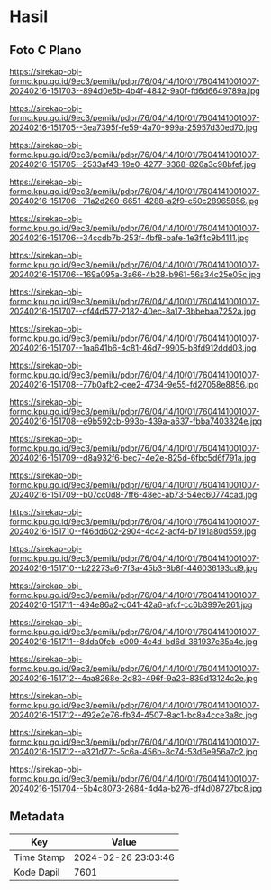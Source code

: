# Hasil

## Foto C Plano

https://sirekap-obj-formc.kpu.go.id/9ec3/pemilu/pdpr/76/04/14/10/01/7604141001007-20240216-151703--894d0e5b-4b4f-4842-9a0f-fd6d6649789a.jpg

https://sirekap-obj-formc.kpu.go.id/9ec3/pemilu/pdpr/76/04/14/10/01/7604141001007-20240216-151705--3ea7395f-fe59-4a70-999a-25957d30ed70.jpg

https://sirekap-obj-formc.kpu.go.id/9ec3/pemilu/pdpr/76/04/14/10/01/7604141001007-20240216-151705--2533af43-19e0-4277-9368-826a3c98bfef.jpg

https://sirekap-obj-formc.kpu.go.id/9ec3/pemilu/pdpr/76/04/14/10/01/7604141001007-20240216-151706--71a2d260-6651-4288-a2f9-c50c28965856.jpg

https://sirekap-obj-formc.kpu.go.id/9ec3/pemilu/pdpr/76/04/14/10/01/7604141001007-20240216-151706--34ccdb7b-253f-4bf8-bafe-1e3f4c9b4111.jpg

https://sirekap-obj-formc.kpu.go.id/9ec3/pemilu/pdpr/76/04/14/10/01/7604141001007-20240216-151706--169a095a-3a66-4b28-b961-56a34c25e05c.jpg

https://sirekap-obj-formc.kpu.go.id/9ec3/pemilu/pdpr/76/04/14/10/01/7604141001007-20240216-151707--cf44d577-2182-40ec-8a17-3bbebaa7252a.jpg

https://sirekap-obj-formc.kpu.go.id/9ec3/pemilu/pdpr/76/04/14/10/01/7604141001007-20240216-151707--1aa641b6-4c81-46d7-9905-b8fd912ddd03.jpg

https://sirekap-obj-formc.kpu.go.id/9ec3/pemilu/pdpr/76/04/14/10/01/7604141001007-20240216-151708--77b0afb2-cee2-4734-9e55-fd27058e8856.jpg

https://sirekap-obj-formc.kpu.go.id/9ec3/pemilu/pdpr/76/04/14/10/01/7604141001007-20240216-151708--e9b592cb-993b-439a-a637-fbba7403324e.jpg

https://sirekap-obj-formc.kpu.go.id/9ec3/pemilu/pdpr/76/04/14/10/01/7604141001007-20240216-151709--d8a932f6-bec7-4e2e-825d-6fbc5d6f791a.jpg

https://sirekap-obj-formc.kpu.go.id/9ec3/pemilu/pdpr/76/04/14/10/01/7604141001007-20240216-151709--b07cc0d8-7ff6-48ec-ab73-54ec60774cad.jpg

https://sirekap-obj-formc.kpu.go.id/9ec3/pemilu/pdpr/76/04/14/10/01/7604141001007-20240216-151710--f46dd602-2904-4c42-adf4-b7191a80d559.jpg

https://sirekap-obj-formc.kpu.go.id/9ec3/pemilu/pdpr/76/04/14/10/01/7604141001007-20240216-151710--b22273a6-7f3a-45b3-8b8f-446036193cd9.jpg

https://sirekap-obj-formc.kpu.go.id/9ec3/pemilu/pdpr/76/04/14/10/01/7604141001007-20240216-151711--494e86a2-c041-42a6-afcf-cc6b3997e261.jpg

https://sirekap-obj-formc.kpu.go.id/9ec3/pemilu/pdpr/76/04/14/10/01/7604141001007-20240216-151711--8dda0feb-e009-4c4d-bd6d-381937e35a4e.jpg

https://sirekap-obj-formc.kpu.go.id/9ec3/pemilu/pdpr/76/04/14/10/01/7604141001007-20240216-151712--4aa8268e-2d83-496f-9a23-839d13124c2e.jpg

https://sirekap-obj-formc.kpu.go.id/9ec3/pemilu/pdpr/76/04/14/10/01/7604141001007-20240216-151712--492e2e76-fb34-4507-8ac1-bc8a4cce3a8c.jpg

https://sirekap-obj-formc.kpu.go.id/9ec3/pemilu/pdpr/76/04/14/10/01/7604141001007-20240216-151712--a321d77c-5c6a-456b-8c74-53d6e956a7c2.jpg

https://sirekap-obj-formc.kpu.go.id/9ec3/pemilu/pdpr/76/04/14/10/01/7604141001007-20240216-151704--5b4c8073-2684-4d4a-b276-df4d08727bc8.jpg


## Metadata

| Key        | Value               |
| ---------- | ------------------- |
| Time Stamp | 2024-02-26 23:03:46 |
| Kode Dapil | 7601                |



